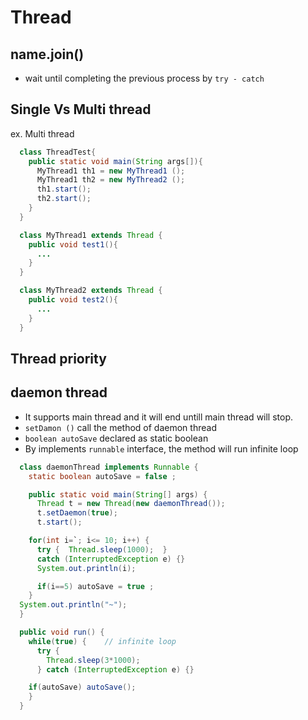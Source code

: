 # Thread

## name.join()
  - wait until completing the previous process by `try - catch `


## Single Vs Multi thread
ex. Multi thread
  
  ```java
    class ThreadTest{
      public static void main(String args[]){
        MyThread1 th1 = new MyThread1 ();
        MyThread1 th2 = new MyThread2 ();
        th1.start();
        th2.start();
      }
    }

    class MyThread1 extends Thread {
      public void test1(){
        ...
      }
    }

    class MyThread2 extends Thread {
      public void test2(){
        ...
      }
    }
  ```

## Thread priority

## daemon thread
- It supports main thread and it will end untill main thread will stop.
- `setDamon ()` call the method of daemon thread
- `boolean autoSave` declared as static boolean
- By implements `runnable` interface, the method will run infinite loop

```java
  class daemonThread implements Runnable {
    static boolean autoSave = false ;

    public static void main(String[] args) {
      Thread t = new Thread(new daemonThread());
      t.setDaemon(true);
      t.start();

    for(int i=`; i<= 10; i++) {
      try {  Thread.sleep(1000);  }
      catch (InterruptedException e) {}
      System.out.println(i);

      if(i==5) autoSave = true ;
    }
  System.out.println("~");
  }

  public void run() {
    while(true) {    // infinite loop
      try {
        Thread.sleep(3*1000);
      } catch (InterruptedException e) {}

    if(autoSave) autoSave();
    }
  }
  ```
